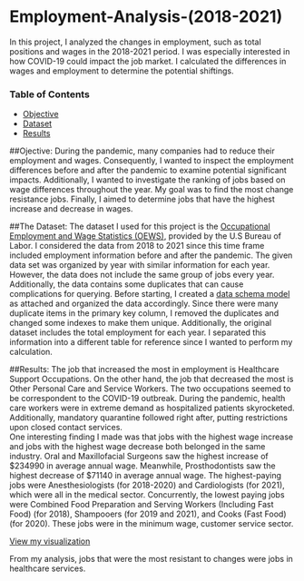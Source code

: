 # Employment-Analysis-(2018-2021)
  In this project, I analyzed the changes in employment, such as total positions and wages in the 2018-2021 period. I was especially interested in how COVID-19 could impact the job market. I calculated the differences in wages and employment to determine the potential shiftings.

### Table of Contents
* [Objective](#objective)
* [Dataset](#dataset)
* [Results](#results)

##Ojective:
  During the pandemic, many companies had to reduce their employment and wages. Consequently, I wanted to inspect the employment differences before and after the pandemic to examine potential significant impacts. Additionally, I wanted to investigate the ranking of jobs based on wage differences throughout the year. My goal was to find the most change resistance jobs. Finally, I aimed to determine jobs that have the highest increase and decrease in wages.

##The Dataset:
	The dataset I used for this project is the [Occupational Employment and Wage Statistics (OEWS)](https://www.bls.gov/data/#employment), provided by the U.S Bureau of Labor. I considered the data from 2018 to 2021 since this time frame included employment information before and after the pandemic. The given data set was organized by year with similar information for each year. However, the data does not include the same group of jobs every year. Additionally, the data contains some duplicates that can cause complications for querying. 
	Before starting, I created a [data schema model](https://github.com/dari-ah/Shifting-in-Employment/blob/cc36a2aedf9582ec64482ba1f9f85c948cce61b3/Data%20Schema-employment.pdf) as attached and organized the data accordingly. Since there were many duplicate items in the primary key column, I removed the duplicates and changed some indexes to make them unique. Additionally, the original dataset includes the total employment for each year. I separated this information into a different table for reference since I wanted to perform my calculation.
  
##Results: 
  The job that increased the most in employment is Healthcare Support Occupations. On the other hand, the job that decreased the most is Other Personal Care and Service Workers. The two occupations seemed to be correspondent to the COVID-19 outbreak. During the pandemic, health care workers were in extreme demand as hospitalized patients skyrocketed. Additionally, mandatory quarantine followed right after, putting restrictions upon closed contact services.  
 	One interesting finding I made was that jobs with the highest wage increase and jobs with the highest wage decrease both belonged in the same industry. Oral and Maxillofacial Surgeons saw the highest increase of $234990 in average annual wage. Meanwhile, Prosthodontists saw the highest decrease of $71140 in average annual wage. 
  The highest-paying jobs were Anesthesiologists (for 2018-2020) and Cardiologists (for 2021), which were all in the medical sector. Concurrently, the lowest paying jobs were Combined Food Preparation and Serving Workers (Including Fast Food) (for 2018), Shampooers (for 2019 and 2021), and Cooks (Fast Food) (for 2020). These jobs were in the minimum wage, customer service sector.
  
  [View my visualization](https://app.powerbi.com/groups/me/dashboards/a194e4c2-7d92-4d38-89ae-7248e5327c8b?redirectedFromSignup=1)
  
  From my analysis, jobs that were the most resistant to changes were jobs in healthcare services. 
